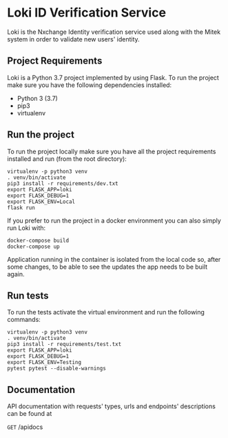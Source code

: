 # Loki ID Verification Service
Loki is the Nxchange Identity verification service used along with the Mitek system in order to validate new users' 
identity. 

## Project Requirements
Loki is a Python 3.7 project implemented by using Flask. To run the project make sure you have the following dependencies installed:
* Python 3 (3.7)
* pip3
* virtualenv

## Run the project
To run the project locally make sure you have all the project requirements installed and run (from the root directory):

```
virtualenv -p python3 venv
. venv/bin/activate
pip3 install -r requirements/dev.txt
export FLASK_APP=loki
export FLASK_DEBUG=1
export FLASK_ENV=Local
flask run
```
If you prefer to run the project in a docker environment you can also simply run Loki with:
```
docker-compose build
docker-compose up
````
Application running in the container is isolated from the local code so, after some changes, to be able to see the 
updates the app needs to be built again.

## Run tests

To run the tests activate the virtual environment and run the following commands:

```
virtualenv -p python3 venv
. venv/bin/activate
pip3 install -r requirements/test.txt
export FLASK_APP=loki
export FLASK_DEBUG=1
export FLASK_ENV=Testing
pytest pytest --disable-warnings
```


## Documentation
API documentation with requests' types, urls and endpoints' descriptions can be found at

  `GET` /apidocs
